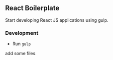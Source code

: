 ## React Boilerplate

Start developing React JS applications using gulp.

### Development
* Run `gulp`

add some files 